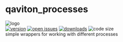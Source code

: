 # qaviton_processes
![logo](https://www.qaviton.com/wp-content/uploads/logo-svg.svg)  
[![version](https://img.shields.io/pypi/v/qaviton_processes.svg)](https://pypi.python.org/pypi)
[![open issues](https://img.shields.io/github/issues/qaviton/qaviton_processes)](https://github/issues-raw/qaviton/qaviton_processes)
[![downloads](https://img.shields.io/pypi/dm/qaviton_processes.svg)](https://pypi.python.org/pypi)
![code size](https://img.shields.io/github/languages/code-size/qaviton/qaviton_processes)  
simple wrappers for working with different processes

